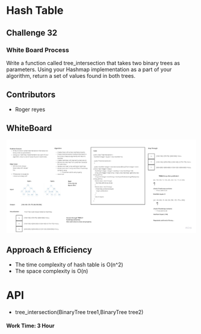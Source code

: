# Hash Table

## Challenge 32

### White Board Process
Write a function called tree_intersection that takes two binary trees as parameters.
Using your Hashmap implementation as a part of your algorithm, return a set of values found in both trees.
## Contributors
- Roger reyes

## WhiteBoard

![Whiteboard brackets](img/rogerWhiteboard.jpeg)

## Approach & Efficiency


- The time complexity of hash table is O(n^2)
- The space complexity is O(n)

# API

- tree_intersection(BinaryTree tree1,BinaryTree tree2)

#### Work Time: 3 Hour
